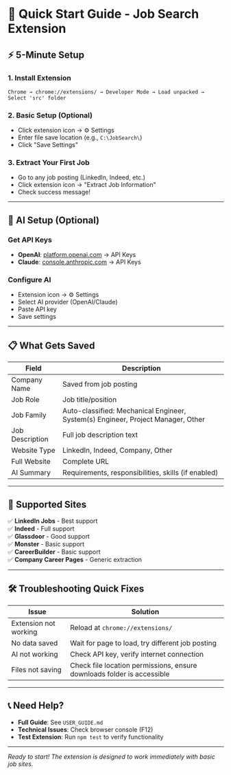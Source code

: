 # 🚀 Quick Start Guide - Job Search Extension

## ⚡ 5-Minute Setup

### 1. Install Extension
```
Chrome → chrome://extensions/ → Developer Mode → Load unpacked → Select 'src' folder
```

### 2. Basic Setup (Optional)
- Click extension icon → ⚙️ Settings
- Enter file save location (e.g., `C:\JobSearch\`)
- Click "Save Settings"

### 3. Extract Your First Job
- Go to any job posting (LinkedIn, Indeed, etc.)
- Click extension icon → "Extract Job Information"
- Check success message!

---

## 🤖 AI Setup (Optional)

### Get API Keys
- **OpenAI**: [platform.openai.com](https://platform.openai.com/) → API Keys
- **Claude**: [console.anthropic.com](https://console.anthropic.com/) → API Keys

### Configure AI
- Extension icon → ⚙️ Settings
- Select AI provider (OpenAI/Claude)
- Paste API key
- Save settings

---

## 📋 What Gets Saved

| Field | Description |
|-------|-------------|
| Company Name | Saved from job posting |
| Job Role | Job title/position |
| Job Family | Auto-classified: Mechanical Engineer, System(s) Engineer, Project Manager, Other |
| Job Description | Full job description text |
| Website Type | LinkedIn, Indeed, Company, Other |
| Full Website | Complete URL |
| AI Summary | Requirements, responsibilities, skills (if enabled) |

---

## 🎯 Supported Sites

✅ **LinkedIn Jobs** - Best support  
✅ **Indeed** - Full support  
✅ **Glassdoor** - Good support  
✅ **Monster** - Basic support  
✅ **CareerBuilder** - Basic support  
✅ **Company Career Pages** - Generic extraction  

---

## 🛠️ Troubleshooting Quick Fixes

| Issue | Solution |
|-------|----------|
| Extension not working | Reload at `chrome://extensions/` |
| No data saved | Wait for page to load, try different job posting |
| AI not working | Check API key, verify internet connection |
| Files not saving | Check file location permissions, ensure downloads folder is accessible |

---

## 📞 Need Help?

- **Full Guide**: See `USER_GUIDE.md`
- **Technical Issues**: Check browser console (F12)
- **Test Extension**: Run `npm test` to verify functionality

---

*Ready to start! The extension is designed to work immediately with basic job sites.* 